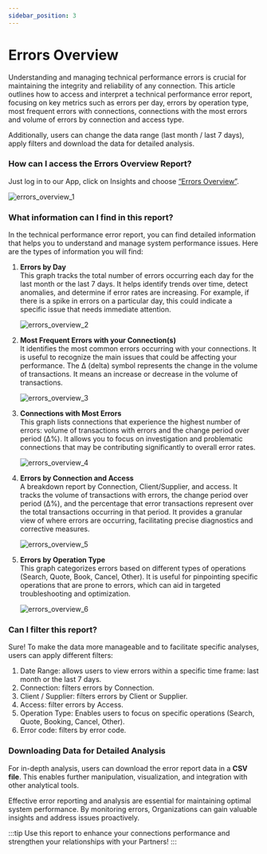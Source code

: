 ```yaml
---
sidebar_position: 3
---
```


# Errors Overview

Understanding and managing technical performance errors is crucial for maintaining the integrity and reliability of any connection. This article outlines how to access and interpret a technical performance error report, focusing on key metrics such as errors per day, errors by operation type, most frequent errors with connections, connections with the most errors and volume of errors by connection and access type. 

Additionally, users can change the data range (last month / last 7 days), apply filters and download the data for detailed analysis.

### How can I access the Errors Overview Report?
Just log in to our App, click on Insights and choose [“Errors Overview”](https://app.travelgatex.com/insights/errors-overview).

![errors_overview_1](https://storage.travelgate.com/kbase/errors_overview_1.jpg)

### What information can I find in this report?
In the technical performance error report, you can find detailed information that helps you to understand and manage system performance issues. Here are the types of information you will find:

1. **Errors by Day**  
This graph tracks the total number of errors occurring each day for the last month or the last 7 days. It helps identify trends over time, detect anomalies, and determine if error rates are increasing. For example, if there is a spike in errors on a particular day, this could indicate a specific issue that needs immediate attention.

    ![errors_overview_2](https://storage.travelgate.com/kbase/errors_overview_2.jpg)

2. **Most Frequent Errors with your Connection(s)**  
It identifies the most common errors occurring with your connections. It is useful to recognize the main issues that could be affecting your performance. The Δ (delta) symbol  represents the change in the volume of transactions. It means an increase or decrease in the volume of transactions.

    ![errors_overview_3](https://storage.travelgate.com/kbase/errors_overview_3.jpg)

3. **Connections with Most Errors**  
This graph lists connections that experience the highest number of errors: volume of transactions with errors and the change period over period (Δ%). It allows you to focus on investigation and problematic connections that may be contributing significantly to overall error rates.

    ![errors_overview_4](https://storage.travelgate.com/kbase/errors_overview_4.jpg)

4. **Errors by Connection and Access**  
A breakdown report by Connection, Client/Supplier, and access. It tracks the volume of transactions with errors, the change period over period (Δ%), and the percentage that error transactions represent over the total transactions occurring in that period. It provides a granular view of where errors are occurring, facilitating precise diagnostics and corrective measures.

    ![errors_overview_5](https://storage.travelgate.com/kbase/errors_overview_5.jpg)

5. **Errors by Operation Type**  
This graph categorizes errors based on different types of operations (Search, Quote, Book, Cancel, Other). It is useful for pinpointing specific operations that are prone to errors, which can aid in targeted troubleshooting and optimization.

    ![errors_overview_6](https://storage.travelgate.com/kbase/errors_overview_6.jpg)

### Can I filter this report?
Sure! To make the data more manageable and to facilitate specific analyses, users can apply different filters:

1. Date Range: allows users to view errors within a specific time frame: last month or the last 7 days.
2. Connection: filters errors by Connection. 
3. Client / Supplier: filters errors by Client or Supplier.
4. Access: filter errors by Access.
5. Operation Type: Enables users to focus on specific operations (Search, Quote, Booking, Cancel, Other).
6. Error code: filters by error code.

### Downloading Data for Detailed Analysis
For in-depth analysis, users can download the error report data in a **CSV file**. This enables further manipulation, visualization, and integration with other analytical tools.

Effective error reporting and analysis are essential for maintaining optimal system performance. By monitoring errors, Organizations can gain valuable insights and address issues proactively. 

:::tip
Use this report to enhance your connections performance and strengthen your relationships with your Partners!
:::